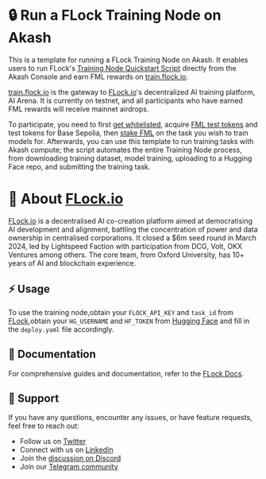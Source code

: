 # 🔒 Run a FLock Training Node on Akash

This is a template for running a FLock Training Node on Akash. It enables users to run FLock's [Training Node Quickstart Script](https://github.com/FLock-io/testnet-training-node-quickstart) directly from the Akash Console and earn FML rewards on [train.flock.io](http://train.flock.io/).

[train.flock.io](http://train.flock.io/) is the gateway to [FLock.io](http://flock.io/)'s decentralized AI training platform, AI Arena. It is currently on testnet, and all participants who have earned FML rewards will receive mainnet airdrops.

To participate, you need to first [get whitelisted](https://blog.flock.io/news/trainflock), acquire [FML test tokens](https://train.flock.io/faucet) and test tokens for Base Sepolia, then [stake FML](https://train.flock.io/stake) on the task you wish to train models for.  Afterwards, you can use this template to run training tasks with Akash compute; the script automates the entire Training Node process, from downloading training dataset, model training, uploading to a Hugging Face repo, and submitting the training task.

# 🚀 About [FLock.io](http://flock.io/)

[FLock.io](http://flock.io/) is a decentralised AI co-creation platform aimed at democratising AI development and alignment, battling the concentration of power and data ownership in centralised corporations. It closed a $6m seed round in March 2024, led by Lightspeed Faction with participation from DCG, Volt, OKX Ventures among others. The core team, from Oxford University, has 10+ years of AI and blockchain experience.

## ⚡ Usage

To use the training node,obtain your `FLOCK_API_KEY` and `task_id` from [FLock](https://train.flock.io),obtain your `HG_USERNAME` and `HF_TOKEN` from [Hugging Face](https://huggingface.co/) and fill in the `deploy.yaml` file accordingly.

## 📖 Documentation

For comprehensive guides and documentation, refer to the [FLock Docs](https://docs.flock.io/flock-product/ai-arena/training-node-guide).

## 🙋 Support

If you have any questions, encounter any issues, or have feature requests, feel free to reach out:

- Follow us on [Twitter](https://twitter.com/flock_io)
- Connect with us on [LinkedIn](https://www.linkedin.com/company/flock-io/)
- Join the [discussion on Discord](https://discord.com/invite/ay8MnJCg2W)
- Join our [Telegram community](https://t.me/flock_io_community)
